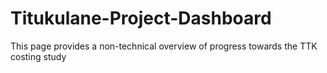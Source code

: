 # Titukulane-Project-Dashboard
This page provides a non-technical overview of progress towards the TTK costing study
